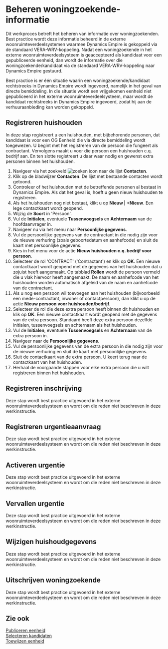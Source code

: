 # Beheren woningzoekende-informatie

Dit werkproces betreft het beheren van informatie over woningzoekenden. Best practice wordt deze informatie beheerd in de externe woonruimteverdeelsystemen waarmee Dynamics Empire is gekoppeld via de standaard VERA-WRV-koppeling. Nadat een woningzoekende in het externe woonruimteverdeelsysteem is geaccepteerd als kandidaat voor een gepubliceerde eenheid, dan wordt de informatie over die woningzoekende/kandidaat via de standaard VERA-WRV-koppeling naar Dynamics Empire gestuurd. 

Best practice is er één situatie waarin een woningzoekende/kandidaat rechtstreeks in Dynamics Empire wordt ingevoerd, namelijk in het geval van directe bemiddeling. In die situatie wordt een vrijgekomen eenheid niet gepubliceerd in het externe woonruimteverdeelsysteem, maar wordt de kandidaat rechtstreeks in Dynamics Empire ingevoerd, zodat hij aan de verhuuraanbieding kan worden gekoppeld. 

## Registreren huishouden

In deze stap registreert u een huishouden, met bijbehorende personen, dat kandidaat is voor een OG Eenheid die via directe bemiddeling wordt toegewezen. U begint met het registreren van de persoon die fungeert als contractant. Vervolgens maakt u voor die persoon een huishouden c.q. bedrijf aan. En ten slotte registreert u daar waar nodig en gewenst extra personen binnen het huishouden. 

1. Navigeer via het zoekveld ![zoeken icon](/assets/images/zoeken.png "zoeken icon") naar de lijst **Contacten**. 
2. Klik op de bladwijzer **Contacten**. De lijst met bestaande contacten wordt getoond. 
3. Controleer of het huishouden met de betreffende personen al bestaat in Dynamics Empire. Als dat het geval is, hoeft u geen nieuw huishouden te registreren.  
4. Als het huishouden nog niet bestaat, klikt u op **Nieuw | +Nieuw**. Een lege contactkaart wordt geopend. 
5. Wijzig de **Soort** in 'Persoon'. 
6. Vul de **Initialen**, eventuele **Tussenvoegsels** en **Achternaam** van de hoofdaanvrager in. 
7. Navigeer nu via het menu naar **Persoonlijke gegevens**. 
8. Vul de persoonlijke gegevens van de contractant in die nodig zijn voor de nieuwe verhuring (zoals geboortedatum en aanhefcode) en sluit de kaart met persoonlijke gegevens. 
9. Kies in het menu voor de actie **Nieuw huishouden c.q. bedrijf voor persoon**. 
10. Selecteer de rol 'CONTRACT' ('Contractant') en klik op **OK**. Een nieuwe contactkaart wordt geopend met de gegevens van het huishouden dat u zojuist heeft aangemaakt. Op tabblad **Rollen** wordt de persoon vermeld die u vlak hiervoor heeft aangemaakt. De naam en aanhefcode van het huishouden worden automatisch afgeleid van de naam en aanhefcode van de contractant. 
11. Als u nog een persoon wil toevoegen aan het huishouden (bijvoorbeeld een mede-contractant, inwoner of contactpersoon), dan klikt u op de actie **Nieuw persoon voor huishouden/bedrijf**. 
12. Selecteer de rol die deze extra persoon heeft binnen dit huishouden en klik op **OK**. Een nieuwe contactkaart wordt geopend met de gegevens van de extra persoon. Standaard heeft deze extra persoon dezelfde initialen, tussenvoegsels en achternaam als het huishouden. 
13. Vul de **Initialen**, eventuele **Tussenvoegsels** en **Achternaam** van de extra persoon in. 
14. Navigeer naar de **Persoonlijke gegevens**. 
15. Vul de persoonlijke gegevens van de extra persoon in die nodig zijn voor de nieuwe verhuring en sluit de kaart met persoonlijke gegevens.  
16. Sluit de contactkaart van de extra persoon. U keert terug naar de contactkaart van het huishouden. 
17. Herhaal de voorgaande stappen voor elke extra persoon die u wilt registreren binnen het huishouden.

## Registreren inschrijving 

Deze stap wordt best practice uitgevoerd in het externe woonruimteverdeelsysteem en wordt om die reden niet beschreven in deze werkinstructie. 

## Registreren urgentieaanvraag 

Deze stap wordt best practice uitgevoerd in het externe woonruimteverdeelsysteem en wordt om die reden niet beschreven in deze werkinstructie. 

## Activeren urgentie 

Deze stap wordt best practice uitgevoerd in het externe woonruimteverdeelsysteem en wordt om die reden niet beschreven in deze werkinstructie. 

## Vervallen urgentie 

Deze stap wordt best practice uitgevoerd in het externe woonruimteverdeelsysteem en wordt om die reden niet beschreven in deze werkinstructie. 

## Wijzigen huishoudgegevens 

Deze stap wordt best practice uitgevoerd in het externe woonruimteverdeelsysteem en wordt om die reden niet beschreven in deze werkinstructie. 

## Uitschrijven woningzoekende 

Deze stap wordt best practice uitgevoerd in het externe woonruimteverdeelsysteem en wordt om die reden niet beschreven in deze werkinstructie. 

## Zie ook

[Publiceren eenheid](../publiceren-eenheid)  
[Selecteren kandidaten](../selecteren-kandidaten)  
[Toewijzen eenheid](../toewijzen-eenheid)  
